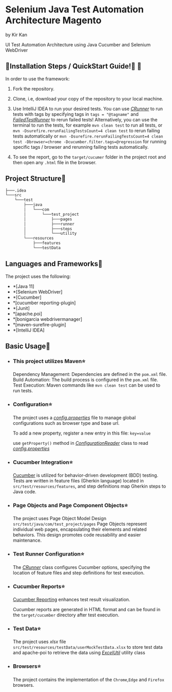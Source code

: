 # Selenium Java Test Automation Architecture Magento
by Kir Kan

UI Test Automation Architecture using Java Cucumber and Selenium WebDriver  



## 🏁Installation Steps / QuickStart Guide!🏁 🤗

In order to use the framework:

1. Fork the repository.

2. Clone, i.e, download your copy of the repository to your local machine.

3. Use IntelliJ IDEA to run your desired tests.
You can use  [*CRunner*](src/test/java/com/test_project/runner/CRunner.java) to run tests with tags by specifying tags in `tags = "@tagname"` and  [*FailedTestRunner*](src/test/java/com/test_project/runner/FailedTestRunner.java) to rerun failed tests!
Alternatively, you can use the terminal to run the tests, for example `mvn clean test` to run all tests, or `mvn -Dsurefire.rerunFailingTestsCount=4 clean test` to rerun failing tests automatically or `mvn -Dsurefire.rerunFailingTestsCount=4 clean test -Dbrowser=chrome -Dcucumber.filter.tags=@regression` for running specific tags / browser and rerunning failing tests automatically.
5. To see the report, go to the `target/cucumer` folder in the project root and then open any `.html` file in the browser.
## Project Structure🧐
```bash
├───.idea
└───src
    └───test
        ├───java
        │   └───com
        │       └───test_project
        │           ├───pages
        │           ├───runner
        │           ├───steps
        │           └───utility
        └───resources
            ├───features
            └───testData
```
## Languages and Frameworks🧐

The project uses the following:

- *[Java 11]
- *[Selenium WebDriver]
- *[Cucumber]
- *[cucumber reporting-plugin]
- *[Junit]
- *[apache.poi]
- *[bonigarcia webdrivermanager]
- *[maven-surefire-plugin]
- *[IntelliJ IDEA]


## Basic Usage🧐

- ### This project utilizes Maven⭐

  Dependency Management: Dependencies are defined in the `pom.xml` file.
  Build Automation: The build process is configured in the `pom.xml` file.
  Test Execution: Maven commands like `mvn clean test` can be used to run tests.

- ### Configuration⭐
  The project uses a [*config.properties*](config.properties) file to manage global configurations such as browser type and base url.

    To add a new property, register a new entry in this file:
      ```
      key=value
      ```

  use `getProperty()` method in [*ConfigurationReader*](src/test/java/com/test_project/utility/ConfigurationReader.java) class to read [*config.properties*](config.properties)
    
- ### Cucumber Integration⭐

    [Cucumber](https://cucumber.io/) is utilized for behavior-driven development (BDD) testing. Tests are written in feature files (Gherkin language) located in `src/test/resources/features`, and step definitions map Gherkin steps to Java code.

- ### Page Objects and Page Component Objects⭐
  The project uses Page Object Model Design
  `src/test/java/com/test_project/pages`
  Page Objects represent individual web pages, encapsulating their elements and related behaviors. This design promotes code reusability and easier maintenance.
- ### Test Runner Configuration⭐

    The [*CRunner*](src/test/java/com/test_project/runner/CRunner.java) class configures Cucumber options, specifying the location of feature files and step definitions for test execution.

- ###  Cucumber Reports⭐

    [Cucumber Reporting](https://cucumber.io/docs/cucumber/reporting/) enhances test result visualization.

    Cucumber reports are generated in HTML format and can be found in the `target/cucumber` directory after test execution.

  
- ### Test Data⭐
  The project uses *xlsx* file `src/test/resources/testData/userMockTestData.xlsx` to store test data and apache-poi to retrieve the data using [*ExcelUtil*](src/test/java/com/test_project/utility/ExcelUtil.java) utility class
    

- ### Browsers⭐
  The project contains the implementation of the `Chrome`,`Edge` and `Firefox` browsers. 





